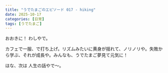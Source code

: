 ```yaml
---
title: "うでたまごのエピソード 017 - hiking"
date: 2025-10-17
categories: [日常]
tags: [うでたまご]
---
```


おおきに！ わしやで。

カフェで一服、で打ち上げ。リズムみたいに黄身が揺れて、ノリノリや。失敗から学ぶ、それが成長や。みんなも、うでたまご夢見て元気に！

ほな、次は 人生の話やで～。